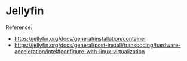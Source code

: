 # Jellyfin

Reference:

- https://jellyfin.org/docs/general/installation/container
- https://jellyfin.org/docs/general/post-install/transcoding/hardware-acceleration/intel#configure-with-linux-virtualization

